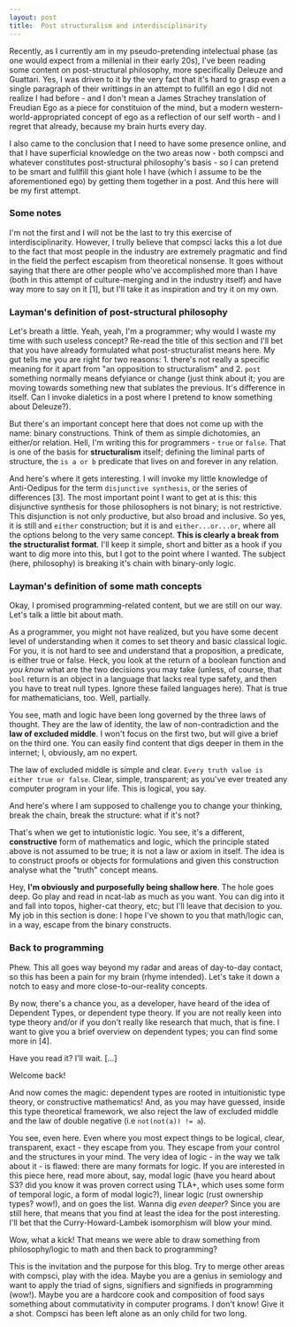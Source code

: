 ```yaml
---
layout: post
title:  Post structuralism and interdisciplinarity
---
```


Recently, as I currently am in my pseudo-pretending intelectual phase (as one would expect from a millenial in their early 20s), I've been reading some content on post-structural philosophy, more specifically Deleuze and Guattari. Yes, I was driven to it by the very fact that it's hard to grasp even a single paragraph of their writtings in an attempt to fullfill an ego I did not realize I had before - and I don't mean a James Strachey translation of Freudian Ego as a piece for constituion of the mind, but a modern western-world-appropriated concept of ego as a reflection of our self worth - and I regret that already, because my brain hurts every day. 

I also came to the conclusion that I need to have some presence online, and that I have superficial knowledge on the two areas now - both compsci and whatever constitutes post-structural philosophy's basis  - so I can pretend to be smart and fullfill this giant hole I have (which I assume to be the aforementioned ego) by getting them together in a post. And this here will be my first attempt.

### Some notes

I'm not the first and I will not be the last to try this exercise of interdisciplinarity. However, I trully believe that compsci lacks this a lot due to the fact that most people in the industry are extremely pragmatic and find in the field the perfect escapism from theoretical nonsense. It goes without saying that there are other people who've accomplished more than I have (both in this attempt of culture-merging and in the industry itself) and have way more to say on it [1], but I'll take it as inspiration and try it on my own.

### Layman's definition of post-structural philosophy

Let's breath a little. Yeah, yeah, I'm a programmer; why would I waste my time with such useless concept? Re-read the title of this section and I'll bet that you have already formulated what post-structuralist means here. My gut tells me you are right for two reasons: 1. there's not really a specific meaning for it apart from "an opposition to structuralism" and 2. `post` something normally means defyiance or change (just think about it; you are moving towards something new that sublates the previous. It's difference in itself. Can I invoke dialetics in a post where I pretend to know something about Deleuze?).

But there's an important concept here that does not come up with the name: binary constructions. Think of them as simple dichotomies, an either/or relation. Hell, I'm writing this for programmers - `true` or `false`. That is one of the basis for **structuralism** itself; defining the liminal parts of structure, the `is a or b` predicate that lives on and forever in any relation.

And here's where it gets interesting. I will invoke my little knowledge of Anti-Oedipus for the term `disjunctive synthesis`, or the series of differences [3]. The most important point I want to get at is this: this disjunctive synthesis for those philosophers is not binary; is not restrictive. This disjunction is not only productive, but also broad and inclusive. So yes, it is still and `either` construction; but it is and `either...or...or`, where all the options belong to the very same concept. **This is clearly a break from the structuralist format**. I'll keep it simple, short and bitter as a hook if you want to dig more into this, but I got to the point where I wanted. The subject (here, philosophy) is breaking it's chain with binary-only logic.

### Layman's definition of some math concepts

Okay, I promised programming-related content, but we are still on our way. Let's talk a little bit about math. 

As a programmer, you might not have realized, but you have some decent level of understanding when it comes to set theory and basic classical logic. For you, it is not hard to see and understand that a proposition, a predicate, is either true or false. Heck, you look at the return of a boolean function and *you know* what are the two decisions you may take (unless, of course, that `bool` return is an object in a language that lacks real type safety, and then you have to treat null types. Ignore these failed languages here). That is true for mathematicians, too. Well, partially.

You see, math and logic have been long governed by the three laws of thought. They are the law of identity, the law of non-contradiction and the **law of excluded middle**. I won't focus on the first two, but will give a brief on the third one. You can easily find content that digs deeper in them in the internet; I, obviously, am no expert.

The law of excluded middle is simple and clear. `Every truth value is either true or false`. Clear, simple, transparent; as you've ever treated any computer program in your life. This is logical, you say.

And here's where I am supposed to challenge you to change your thinking, break the chain, break the structure: what if it's not?

That's when we get to intutionistic logic. You see, it's a different, **constructive** form of mathematics and logic, which the principle stated above is not assumed to be true; it is not a law or axiom in itself. The idea is to construct proofs or objects for formulations and given this construction analyse what the "truth" concept means. 

Hey, **I'm obviously and purposefully being shallow here**. The hole goes deep. Go play and read in ncat-lab as much as you want. You can dig into it and fall into topos, higher-cat theory, etc; but I'll leave that decision to you. My job in this section is done: I hope I've shown to you that math/logic can, in a way, escape from the binary constructs.

### Back to programming

Phew. This all goes way beyond my radar and areas of day-to-day contact, so this has been a pain for my brain (rhyme intended). Let's take it down a notch to easy and more close-to-our-reality concepts.

By now, there's a chance you, as a developer, have heard of the idea of Dependent Types, or dependent type theory. If you are not really keen into type theory and/or if you don't really like research that much, that is fine. I want to give you a brief overview on dependent types; you can find some more in [4].

Have you read it? I'll wait. [...]

Welcome back!

And now comes the magic: dependent types are rooted in intuitionistic type theory, or constructive mathematics! And, as you may have guessed, inside this type theoretical framework, we also reject the law of excluded middle and the law of double negative (i.e `not(not(a)) != a`).

You see, even here. Even where you most expect things to be logical, clear, transparent, exact - they escape from you. They escape from your control and the structures in your mind. The very idea of logic - in the way we talk about it - is flawed: there are many formats for logic. If you are interested in this piece here, read more about, say, modal logic (have you heard about S3? did you know it was proven correct using TLA+, which uses some form of temporal logic, a form of modal logic?), linear logic (rust ownership types? wow!), and on goes the list. Wanna dig *even deeper*? Since you are still here, that means that you find at least the idea for the post interesting. I'll bet that the Curry-Howard-Lambek isomorphism will blow your mind.

Wow, what a kick! That means we were able to draw something from philosophy/logic to math and then back to programming?

This is the invitation and the purpose for this blog. Try to merge other areas with compsci, play with the idea. Maybe you are a genius in semiology and want to apply the triad of signs, signifiers and signifieds in programming (wow!). Maybe you are a hardcore cook and composition of food says something about commutativity in computer programs. I don't know! Give it a shot. Compsci has been left alone as an only child for two long.
